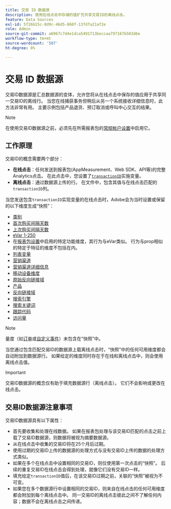 ```yaml
---
title: 交易 ID 数据源
description: 使用在线点击中存储的值扩充共享交易ID的离线点击。
feature: Data Sources
exl-id: 5f26b15c-8d9c-46d5-860f-13fdfa21af2e
role: Admin
source-git-commit: a6967c7d4e1dca5491f13beccaa797167b503d6e
workflow-type: tm+mt
source-wordcount: '507'
ht-degree: 8%

---
```


# 交易 ID 数据源

交易ID数据源是汇总数据源的变体，允许您将从在线点击中保存的值应用于共享同一交易ID的离线行。 当您在线捕获事务但稍后从另一个系统接收详细信息时，此方法非常有用。 主要示例包括产品退货、预订取消或呼叫中心交互的结果。

>[!NOTE]
>
>在使用交易ID数据源之前，必须先在所需报表包的[常规帐户设置](/help/admin/tools/manage-rs/edit-settings/general/general-acct-settings-admin.md)中启用它。

## 工作原理

交易ID的概念需要两个部分：

* **在线点击**：任何发送到报表包(AppMeasurement、Web SDK、API等)的完整Analytics点击。 在此点击中，您设置了[`transactionID`](/help/implement/vars/page-vars/transactionid.md)实施变量。
* **离线点击**：通过数据源上传的行。 在文件中，包含其值与在线点击匹配的`transactionID`列。

当您发送包含`transactionID`实现变量的在线点击时，Adobe会为当时设置或保留的以下维度生成“快照”：

* [类别](/help/components/dimensions/category.md)
* [首次购买间隔天数](/help/components/dimensions/days-before-first-purchase.md)
* [上次购买间隔天数](/help/components/dimensions/days-since-last-purchase.md)
* [eVar 1-250](/help/components/dimensions/evar.md)
* 在[报表包设置](/help/admin/tools/manage-rs/report-suites-admin.md)中启用的特定功能维度，其行为与eVar类似。 行为与prop相似的特定于特征的维度不包括在内。
* [列表变量](/help/implement/vars/page-vars/list.md)
* [营销渠道](/help/components/dimensions/marketing-channel.md)
* [营销渠道详细信息](/help/components/dimensions/marketing-detail.md)
* [移动设备维度](/help/components/dimensions/mobile-dimensions.md)
* [原始反向链接域](/help/components/dimensions/original-referring-domain.md)
* [产品](/help/components/dimensions/product.md)
* [反向链接域](/help/components/dimensions/referring-domain.md)
* [搜索引擎](/help/components/dimensions/search-engine.md)
* [搜索关键词](/help/components/dimensions/search-keyword.md)
* [跟踪代码](/help/components/dimensions/tracking-code.md)
* [访问量](/help/components/dimensions/visit-number.md)

>[!NOTE]
>
>量度（如[订单](/help/components/metrics/orders.md)或[自定义事件](/help/components/metrics/custom-events.md)）未包含在“快照”中。

当您通过包含匹配交易ID的数据源上载离线点击时，“快照”中的任何可用维度都会自动附加到数据源行。 如果给定的维度同时存在于在线和离线点击中，则会使用离线点击值。

>[!IMPORTANT]
>
>交易ID数据源的概念仅有助于填充数据源行（离线点击）。 它们不会影响或更改在线点击。

## 交易ID数据源注意事项

交易ID数据源具有以下属性：

* 首先要收集和处理在线数据。 如果在报表包处理与该交易ID匹配的点击之前上载了交易ID数据源，则数据将被视为摘要数据源。
* 从在线点击中收集的交易ID将在25个月后过期。
* 使用过期的交易ID上传的数据源的处理方式与没有交易ID上传的数据的处理方式类似。
* 如果在多个在线点击中设置相同的交易ID，则仅使用第一次点击的“快照”。 后续的重复交易ID在线点击会得到处理，就像它们没有交易ID一样。
* 填充给定`transactionID`值后，在该交易ID过期之前，关联的“快照”被视为不可变。
* 如果您在多个数据源行中设置相同的交易ID，则来自在线点击的任何可用维度都会附加到每个离线点击中。 同一交易ID的离线点击彼此之间不了解任何内容；数据不会在离线点击之间传递。
